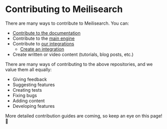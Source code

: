 # Contributing to Meilisearch

There are many ways to contribute to Meilisearch. You can:

- [Contribute to the documentation](/learn/contributing/contributing_to_docs.md)
- Contribute to the [main engine](https://github.com/meilisearch/meilisearch/blob/master/CONTRIBUTING.md)
- Contribute to [our integrations](https://github.com/meilisearch/integration-guides)
  - [Create an integration](https://github.com/meilisearch/integration-guides#building-an-integration)
- Create written or video content (tutorials, blog posts, etc.)

There are many ways of contributing to the above repositories, and we value them all equally:

- Giving feedback
- Suggesting features
- Creating tests
- Fixing bugs
- Adding content
- Developing features

More detailed contribution guides are coming, so keep an eye on this page! 👀
